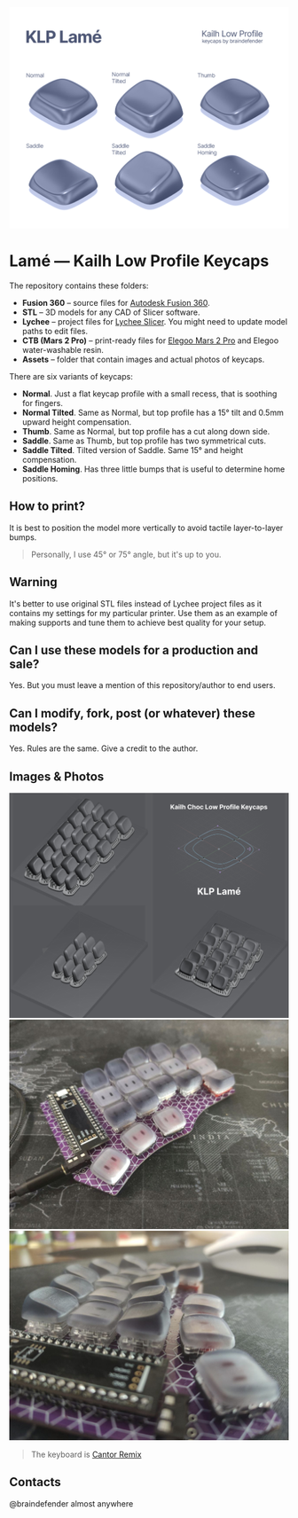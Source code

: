 ![](./Assets/KLP_Lame_Preview.jpg)

# Lamé — Kailh Low Profile Keycaps

The repository contains these folders:

- **Fusion 360** – source files for [Autodesk Fusion 360](https://www.autodesk.com/products/fusion-360/overview).
- **STL** – 3D models for any CAD of Slicer software.
- **Lychee** – project files for [Lychee Slicer](https://mango3d.io/). You might need to update model paths to edit files.
- **CTB (Mars 2 Pro)** – print-ready files for [Elegoo Mars 2 Pro](https://www.elegoo.com/collections/mars-series/products/elegoo-mars-2-pro-mono-lcd-3d-printer) and Elegoo water-washable resin.
- **Assets** – folder that contain images and actual photos of keycaps.

There are six variants of keycaps:

- **Normal**. Just a flat keycap profile with a small recess, that is soothing for fingers.
- **Normal Tilted**. Same as Normal, but top profile has a 15° tilt and 0.5mm upward height compensation.
- **Thumb**. Same as Normal, but top profile has a cut along down side.
- **Saddle**. Same as Thumb, but top profile has two symmetrical cuts.
- **Saddle Tilted**. Tilted version of Saddle. Same 15° and height compensation.
- **Saddle Homing**. Has three little bumps that is useful to determine home positions.

## How to print?

It is best to position the model more vertically to avoid tactile layer-to-layer bumps.

> Personally, I use 45° or 75° angle, but it's up to you.

## Warning

It's better to use original STL files instead of Lychee project files as it contains my settings for my particular printer. Use them as an example of making supports and tune them to achieve best quality for your setup.

## Can I use these models for a production and sale?

Yes. But you must leave a mention of this repository/author to end users.

## Can I modify, fork, post (or whatever) these models?

Yes. Rules are the same. Give a credit to the author.

## Images & Photos

![](./Assets/KLP-Lame-Lychee-Preview.jpg)
![](./Assets/KLP-Lame-Cantor-Preview.jpg)
![](./Assets/KLP-Lame-Cantor-Preview-Side.jpg)

> The keyboard is [Cantor Remix](https://github.com/nilokr/cantor-remix)

## Contacts

@braindefender almost anywhere
